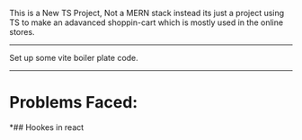 This is a New TS Project, Not a MERN stack instead its just a project using TS to make an adavanced shoppin-cart which is mostly used in the online stores.

---

Set up some vite boiler plate code.
________

# Problems Faced:
*## Hookes in react

